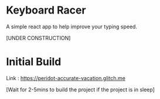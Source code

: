# Keyboard Racer

A simple react app to help improve your typing speed. 

[UNDER CONSTRUCTION]

# Initial Build

Link : https://peridot-accurate-vacation.glitch.me

[Wait for 2-5mins to build the project if the project is in sleep]
